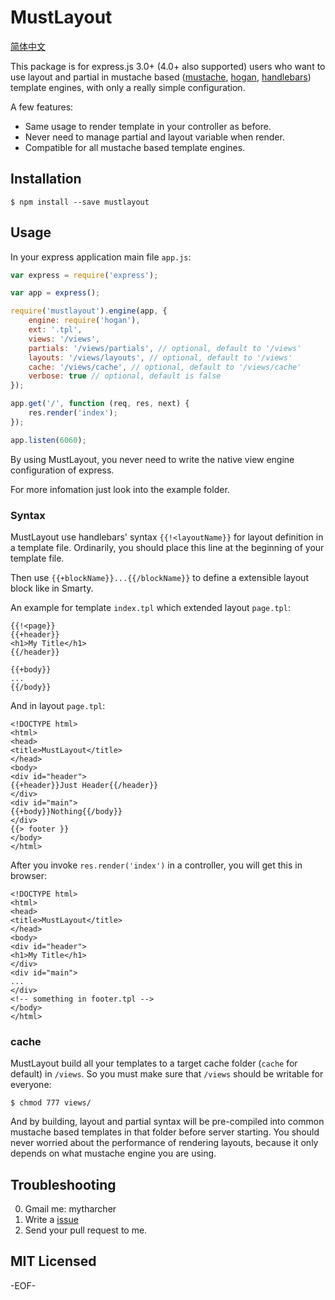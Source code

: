 MustLayout
==========

[简体中文](http://mytharcher.github.io/posts/npm-mustlayout.html)

This package is for express.js 3.0+ (4.0+ also supported) users who want to use layout and partial in mustache based ([mustache](http://mustache.github.io/), [hogan](https://github.com/twitter/hogan.js), [handlebars](http://handlebarsjs.com/)) template engines, with only a really simple configuration.

A few features:

* Same usage to render template in your controller as before.
* Never need to manage partial and layout variable when render.
* Compatible for all mustache based template engines.

Installation
------------

    $ npm install --save mustlayout

Usage
-----

In your express application main file `app.js`:

```javascript
var express = require('express');

var app = express();

require('mustlayout').engine(app, {
    engine: require('hogan'),
    ext: '.tpl',
    views: '/views',
    partials: '/views/partials', // optional, default to '/views'
    layouts: '/views/layouts', // optional, default to '/views'
    cache: '/views/cache', // optional, default to '/views/cache'
    verbose: true // optional, default is false
});

app.get('/', function (req, res, next) {
    res.render('index');
});

app.listen(6060);
```

By using MustLayout, you never need to write the native view engine configuration of express.

For more infomation just look into the example folder.

### Syntax ###

MustLayout use handlebars' syntax `{{!<layoutName}}` for layout definition in a template file. Ordinarily, you should place this line at the beginning of your template file.

Then use `{{+blockName}}...{{/blockName}}` to define a extensible layout block like in Smarty.

An example for template `index.tpl` which extended layout `page.tpl`:

    {{!<page}}
    {{+header}}
    <h1>My Title</h1>
    {{/header}}

    {{+body}}
    ...
    {{/body}}

And in layout `page.tpl`:

    <!DOCTYPE html>
    <html>
    <head>
    <title>MustLayout</title>
    </head>
    <body>
    <div id="header">
    {{+header}}Just Header{{/header}}
    </div>
    <div id="main">
    {{+body}}Nothing{{/body}}
    </div>
    {{> footer }}
    </body>
    </html>

After you invoke `res.render('index')` in a controller, you will get this in browser:

    <!DOCTYPE html>
    <html>
    <head>
    <title>MustLayout</title>
    </head>
    <body>
    <div id="header">
    <h1>My Title</h1>
    </div>
    <div id="main">
    ...
    </div>
    <!-- something in footer.tpl -->
    </body>
    </html>

### cache ###

MustLayout build all your templates to a target cache folder (`cache` for default) in `/views`. So you must make sure that `/views` should be writable for everyone:

    $ chmod 777 views/

And by building, layout and partial syntax will be pre-compiled into common mustache based templates in that folder before server starting. You should never worried about the performance of rendering layouts, because it only depends on what mustache engine you are using.

Troubleshooting
---------------

0. Gmail me: mytharcher
0. Write a [issue](https://github.com/mytharcher/mustlayout/issues)
0. Send your pull request to me.

## MIT Licensed ##

-EOF-
